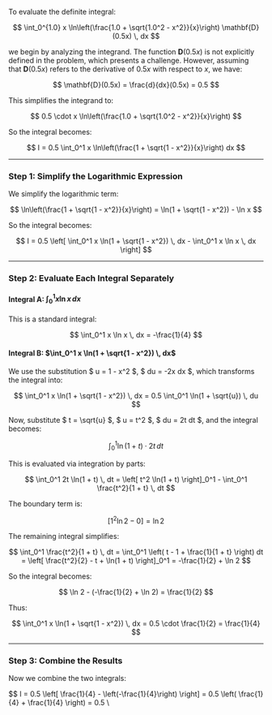 To evaluate the definite integral:

$$
\int_0^{1.0} x \ln\left(\frac{1.0 + \sqrt{1.0^2 - x^2}}{x}\right) \mathbf{D}(0.5x) \, dx
$$

we begin by analyzing the integrand. The function $\mathbf{D}(0.5x)$ is not explicitly defined in the problem, which presents a challenge. However, assuming that $\mathbf{D}(0.5x)$ refers to the derivative of $0.5x$ with respect to $x$, we have:

$$
\mathbf{D}(0.5x) = \frac{d}{dx}(0.5x) = 0.5
$$

This simplifies the integrand to:

$$
0.5 \cdot x \ln\left(\frac{1.0 + \sqrt{1.0^2 - x^2}}{x}\right)
$$

So the integral becomes:

$$
I = 0.5 \int_0^1 x \ln\left(\frac{1 + \sqrt{1 - x^2}}{x}\right) dx
$$

---

### Step 1: Simplify the Logarithmic Expression

We simplify the logarithmic term:

$$
\ln\left(\frac{1 + \sqrt{1 - x^2}}{x}\right) = \ln(1 + \sqrt{1 - x^2}) - \ln x
$$

So the integral becomes:

$$
I = 0.5 \left[ \int_0^1 x \ln(1 + \sqrt{1 - x^2}) \, dx - \int_0^1 x \ln x \, dx \right]
$$

---

### Step 2: Evaluate Each Integral Separately

#### Integral A: $\int_0^1 x \ln x \, dx$

This is a standard integral:

$$
\int_0^1 x \ln x \, dx = -\frac{1}{4}
$$

#### Integral B: $\int_0^1 x \ln(1 + \sqrt{1 - x^2}) \, dx$

We use the substitution $ u = 1 - x^2 $, $ du = -2x dx $, which transforms the integral into:

$$
\int_0^1 x \ln(1 + \sqrt{1 - x^2}) \, dx = 0.5 \int_0^1 \ln(1 + \sqrt{u}) \, du
$$

Now, substitute $ t = \sqrt{u} $, $ u = t^2 $, $ du = 2t dt $, and the integral becomes:

$$
\int_0^1 \ln(1 + t) \cdot 2t \, dt
$$

This is evaluated via integration by parts:

$$
\int_0^1 2t \ln(1 + t) \, dt = \left[ t^2 \ln(1 + t) \right]_0^1 - \int_0^1 \frac{t^2}{1 + t} \, dt
$$

The boundary term is:

$$
[1^2 \ln 2 - 0] = \ln 2
$$

The remaining integral simplifies:

$$
\int_0^1 \frac{t^2}{1 + t} \, dt = \int_0^1 \left( t - 1 + \frac{1}{1 + t} \right) dt = \left[ \frac{t^2}{2} - t + \ln(1 + t) \right]_0^1 = -\frac{1}{2} + \ln 2
$$

So the integral becomes:

$$
\ln 2 - (-\frac{1}{2} + \ln 2) = \frac{1}{2}
$$

Thus:

$$
\int_0^1 x \ln(1 + \sqrt{1 - x^2}) \, dx = 0.5 \cdot \frac{1}{2} = \frac{1}{4}
$$

---

### Step 3: Combine the Results

Now we combine the two integrals:

$$
I = 0.5 \left[ \frac{1}{4} - \left(-\frac{1}{4}\right) \right] = 0.5 \left( \frac{1}{4} + \frac{1}{4} \right) = 0.5 \